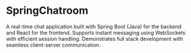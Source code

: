 # SpringChatroom
A real-time chat application built with Spring Boot (Java) for the backend and React for the frontend. Supports instant messaging using WebSockets with efficient session handling. Demonstrates full stack development with seamless client-server communication.
